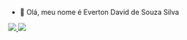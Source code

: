 - 👋 Olá, meu nome é Everton David de Souza Silva

<a href="https://www.linkedin.com/in/everton-david/" target="_blank">
    <img src="https://img.shields.io/badge/LinkedIn-0077B5?style=for-the-badge&logo=linkedin&logoColor=white" />
  </a>
<img src="https://github-readme-stats.vercel.app/api?username=EvertonDSS&show_icons=true&theme=radical&include_all_commits=true&count_private=true" />
<!---
EvertonDSS/EvertonDSS is a ✨ special ✨ repository because its `README.md` (this file) appears on your GitHub profile.
You can click the Preview link to take a look at your changes.
--->
